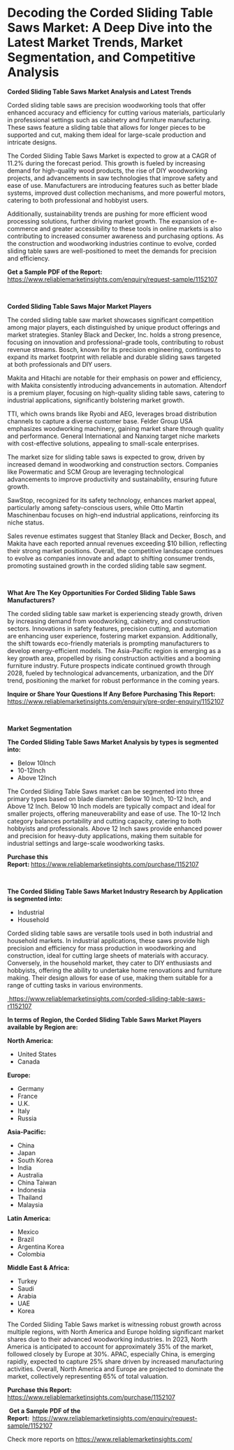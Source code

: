 <p><h1>Decoding the Corded Sliding Table Saws Market: A Deep Dive into the Latest Market Trends, Market Segmentation, and Competitive Analysis</h1></p><p><strong>Corded Sliding Table Saws Market Analysis and Latest Trends</strong></p>
<p><p>Corded sliding table saws are precision woodworking tools that offer enhanced accuracy and efficiency for cutting various materials, particularly in professional settings such as cabinetry and furniture manufacturing. These saws feature a sliding table that allows for longer pieces to be supported and cut, making them ideal for large-scale production and intricate designs.</p><p>The Corded Sliding Table Saws Market is expected to grow at a CAGR of 11.2% during the forecast period. This growth is fueled by increasing demand for high-quality wood products, the rise of DIY woodworking projects, and advancements in saw technologies that improve safety and ease of use. Manufacturers are introducing features such as better blade systems, improved dust collection mechanisms, and more powerful motors, catering to both professional and hobbyist users.</p><p>Additionally, sustainability trends are pushing for more efficient wood processing solutions, further driving market growth. The expansion of e-commerce and greater accessibility to these tools in online markets is also contributing to increased consumer awareness and purchasing options. As the construction and woodworking industries continue to evolve, corded sliding table saws are well-positioned to meet the demands for precision and efficiency.</p></p>
<p><strong>Get a Sample PDF of the Report:&nbsp;</strong> <a href="https://www.reliablemarketinsights.com/enquiry/request-sample/1152107?utm_campaign=3064&utm_medium=2&utm_source=Github&utm_content=ia&utm_term=12042025&utm_id=corded-sliding-table-saws">https://www.reliablemarketinsights.com/enquiry/request-sample/1152107</a></p>
<p>&nbsp;</p>
<p><strong>Corded Sliding Table Saws Major Market Players</strong></p>
<p><p>The corded sliding table saw market showcases significant competition among major players, each distinguished by unique product offerings and market strategies. Stanley Black and Decker, Inc. holds a strong presence, focusing on innovation and professional-grade tools, contributing to robust revenue streams. Bosch, known for its precision engineering, continues to expand its market footprint with reliable and durable sliding saws targeted at both professionals and DIY users.</p><p>Makita and Hitachi are notable for their emphasis on power and efficiency, with Makita consistently introducing advancements in automation. Altendorf is a premium player, focusing on high-quality sliding table saws, catering to industrial applications, significantly bolstering market growth.</p><p>TTI, which owns brands like Ryobi and AEG, leverages broad distribution channels to capture a diverse customer base. Felder Group USA emphasizes woodworking machinery, gaining market share through quality and performance. General International and Nanxing target niche markets with cost-effective solutions, appealing to small-scale enterprises.</p><p>The market size for sliding table saws is expected to grow, driven by increased demand in woodworking and construction sectors. Companies like Powermatic and SCM Group are leveraging technological advancements to improve productivity and sustainability, ensuring future growth. </p><p>SawStop, recognized for its safety technology, enhances market appeal, particularly among safety-conscious users, while Otto Martin Maschinenbau focuses on high-end industrial applications, reinforcing its niche status. </p><p>Sales revenue estimates suggest that Stanley Black and Decker, Bosch, and Makita have each reported annual revenues exceeding $10 billion, reflecting their strong market positions. Overall, the competitive landscape continues to evolve as companies innovate and adapt to shifting consumer trends, promoting sustained growth in the corded sliding table saw segment.</p></p>
<p>&nbsp;</p>
<p><strong>What Are The Key Opportunities For Corded Sliding Table Saws Manufacturers?</strong></p>
<p><p>The corded sliding table saw market is experiencing steady growth, driven by increasing demand from woodworking, cabinetry, and construction sectors. Innovations in safety features, precision cutting, and automation are enhancing user experience, fostering market expansion. Additionally, the shift towards eco-friendly materials is prompting manufacturers to develop energy-efficient models. The Asia-Pacific region is emerging as a key growth area, propelled by rising construction activities and a booming furniture industry. Future prospects indicate continued growth through 2028, fueled by technological advancements, urbanization, and the DIY trend, positioning the market for robust performance in the coming years.</p></p>
<p><strong>Inquire or Share Your Questions If Any Before Purchasing This Report:</strong> <a href="https://www.reliablemarketinsights.com/enquiry/pre-order-enquiry/1152107?utm_campaign=3064&utm_medium=2&utm_source=Github&utm_content=ia&utm_term=12042025&utm_id=corded-sliding-table-saws">https://www.reliablemarketinsights.com/enquiry/pre-order-enquiry/1152107</a></p>
<p>&nbsp;</p>
<p><strong>Market Segmentation</strong></p>
<p><strong>The Corded Sliding Table Saws Market Analysis by types is segmented into:</strong></p>
<p><ul><li>Below 10Inch</li><li>10-12Inch</li><li>Above 12Inch</li></ul></p>
<p><p>The Corded Sliding Table Saws market can be segmented into three primary types based on blade diameter: Below 10 Inch, 10-12 Inch, and Above 12 Inch. Below 10 Inch models are typically compact and ideal for smaller projects, offering maneuverability and ease of use. The 10-12 Inch category balances portability and cutting capacity, catering to both hobbyists and professionals. Above 12 Inch saws provide enhanced power and precision for heavy-duty applications, making them suitable for industrial settings and large-scale woodworking tasks.</p></p>
<p><strong>Purchase this Report:&nbsp;</strong><a href="https://www.reliablemarketinsights.com/purchase/1152107?utm_campaign=3064&utm_medium=2&utm_source=Github&utm_content=ia&utm_term=12042025&utm_id=corded-sliding-table-saws">https://www.reliablemarketinsights.com/purchase/1152107</a></p>
<p>&nbsp;</p>
<p><strong>The Corded Sliding Table Saws Market Industry Research by Application is segmented into:</strong></p>
<p><ul><li>Industrial</li><li>Household</li></ul></p>
<p><p>Corded sliding table saws are versatile tools used in both industrial and household markets. In industrial applications, these saws provide high precision and efficiency for mass production in woodworking and construction, ideal for cutting large sheets of materials with accuracy. Conversely, in the household market, they cater to DIY enthusiasts and hobbyists, offering the ability to undertake home renovations and furniture making. Their design allows for ease of use, making them suitable for a range of cutting tasks in various environments.</p></p>
<p><a href="https://www.reliablemarketinsights.com/corded-sliding-table-saws-r1152107?utm_campaign=3064&utm_medium=2&utm_source=Github&utm_content=ia&utm_term=12042025&utm_id=corded-sliding-table-saws">&nbsp;https://www.reliablemarketinsights.com/corded-sliding-table-saws-r1152107</a></p>
<p><strong>In terms of Region, the Corded Sliding Table Saws Market Players available by Region are:</strong></p>
<p>
    <p> <strong> North America: </strong>
        <ul>
            <li>United States</li>
            <li>Canada</li>
        </ul>
        </p> 
    <p> <strong> Europe: </strong>
        <ul>
            <li>Germany</li>
            <li>France</li>
            <li>U.K.</li>
            <li>Italy</li>
            <li>Russia</li>
        </ul>
        </p> 
    <p> <strong> Asia-Pacific: </strong>
        <ul>
            <li>China</li>
            <li>Japan</li>
            <li>South Korea</li>
            <li>India</li>
            <li>Australia</li>
            <li>China Taiwan</li>
            <li>Indonesia</li>
            <li>Thailand</li>
            <li>Malaysia</li>
        </ul>
        </p> 
    <p> <strong> Latin America: </strong>
        <ul>
            <li>Mexico</li>
            <li>Brazil</li>
            <li>Argentina Korea</li>
            <li>Colombia</li>
        </ul>
        </p> 
    <p> <strong> Middle East & Africa: </strong>
        <ul>
            <li>Turkey</li>
            <li>Saudi</li>
            <li>Arabia</li>
            <li>UAE</li>
            <li>Korea</li>
        </ul>
    </p>
    </p>
<p><p>The Corded Sliding Table Saws market is witnessing robust growth across multiple regions, with North America and Europe holding significant market shares due to their advanced woodworking industries. In 2023, North America is anticipated to account for approximately 35% of the market, followed closely by Europe at 30%. APAC, especially China, is emerging rapidly, expected to capture 25% share driven by increased manufacturing activities. Overall, North America and Europe are projected to dominate the market, collectively representing 65% of total valuation.</p></p>
<p><strong>Purchase this Report: </strong><a href="https://www.reliablemarketinsights.com/purchase/1152107?utm_campaign=3064&utm_medium=2&utm_source=Github&utm_content=ia&utm_term=12042025&utm_id=corded-sliding-table-saws">https://www.reliablemarketinsights.com/purchase/1152107</a></p>
<p>&nbsp;<strong>Get a Sample PDF of the Report:&nbsp;&nbsp;</strong><a href="https://www.reliablemarketinsights.com/enquiry/request-sample/1152107?utm_campaign=3064&utm_medium=2&utm_source=Github&utm_content=ia&utm_term=12042025&utm_id=corded-sliding-table-saws">https://www.reliablemarketinsights.com/enquiry/request-sample/1152107</a></p>
<p><strong></strong></p>
<p>Check more reports on <a href="https://www.reliablemarketinsights.com/?utm_campaign=3064&utm_medium=2&utm_source=Github&utm_content=ia&utm_term=12042025&utm_id=corded-sliding-table-saws">https://www.reliablemarketinsights.com/</a></p>